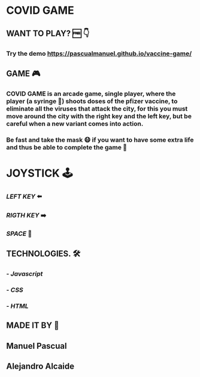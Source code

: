 # COVID GAME 

## WANT TO PLAY? 🆓 👇
### Try the demo https://pascualmanuel.github.io/vaccine-game/



## GAME 🎮
### COVID GAME is an arcade game, single player, where the player (a syringe 💉) shoots doses of the pfizer vaccine, to eliminate all the viruses that attack the city, for this you must move around the city with the right key and the left key, but be careful when a new variant comes into action.
### Be fast and take the mask 😷 if you want to have some extra life and thus be able to complete the game 🏅



# JOYSTICK 🕹️
### *LEFT KEY*    ⬅️
### *RIGTH KEY*   ➡️
### *SPACE*    🔫



## TECHNOLOGIES. 🛠️
### - *Javascript*
### - *CSS*
### - *HTML*



## MADE IT BY 🔄
##  Manuel Pascual
##  Alejandro Alcaide




